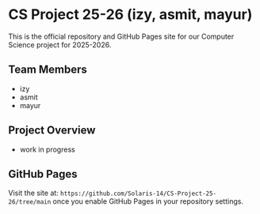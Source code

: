 # CS Project 25-26 (izy, asmit, mayur)

This is the official repository and GitHub Pages site for our Computer Science project for 2025-2026.

## Team Members
- izy
- asmit
- mayur

## Project Overview
- work in progress

## GitHub Pages
Visit the site at: `https://github.com/Solaris-14/CS-Project-25-26/tree/main` once you enable GitHub Pages in your repository settings.
